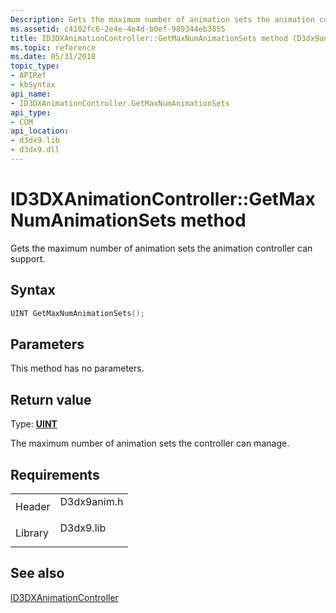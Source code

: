 ```yaml
---
Description: Gets the maximum number of animation sets the animation controller can support.
ms.assetid: c4102fc6-2e4e-4e4d-b0ef-989344eb3855
title: ID3DXAnimationController::GetMaxNumAnimationSets method (D3dx9anim.h)
ms.topic: reference
ms.date: 05/31/2018
topic_type: 
- APIRef
- kbSyntax
api_name: 
- ID3DXAnimationController.GetMaxNumAnimationSets
api_type: 
- COM
api_location: 
- d3dx9.lib
- d3dx9.dll
---
```


# ID3DXAnimationController::GetMaxNumAnimationSets method

Gets the maximum number of animation sets the animation controller can support.

## Syntax


```C++
UINT GetMaxNumAnimationSets();
```



## Parameters

This method has no parameters.

## Return value

Type: **[**UINT**](https://msdn.microsoft.com/library/Aa383751(v=VS.85).aspx)**

The maximum number of animation sets the controller can manage.

## Requirements



|                    |                                                                                        |
|--------------------|----------------------------------------------------------------------------------------|
| Header<br/>  | <dl> <dt>D3dx9anim.h</dt> </dl> |
| Library<br/> | <dl> <dt>D3dx9.lib</dt> </dl>   |



## See also

<dl> <dt>

[ID3DXAnimationController](id3dxanimationcontroller.md)
</dt> </dl>

 

 




